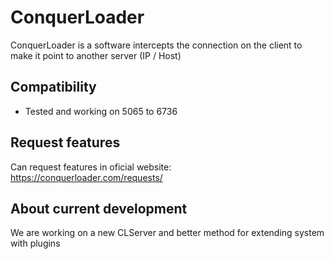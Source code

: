 # ConquerLoader
ConquerLoader is a software intercepts the connection on the client to make it point to another server (IP / Host)

## Compatibility
- Tested and working on 5065 to 6736

## Request features
Can request features in oficial website: https://conquerloader.com/requests/

## About current development
We are working on a new CLServer and better method for extending system with plugins
